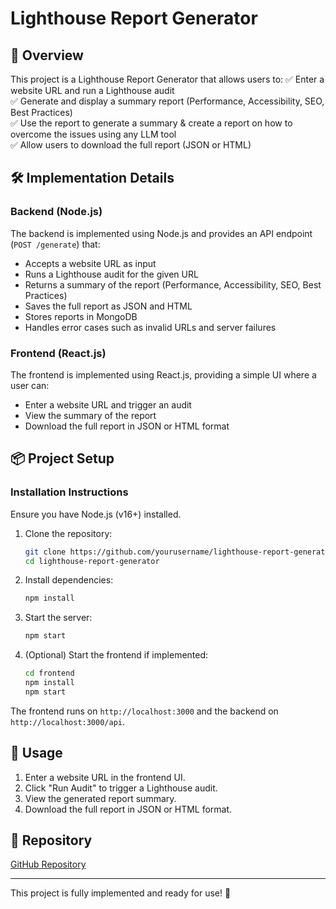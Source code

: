 # Lighthouse Report Generator

## 🚀 Overview
This project is a Lighthouse Report Generator that allows users to:
✅ Enter a website URL and run a Lighthouse audit  
✅ Generate and display a summary report (Performance, Accessibility, SEO, Best Practices)  
✅ Use the report to generate a summary & create a report on how to overcome the issues using any LLM tool  
✅ Allow users to download the full report (JSON or HTML)  

## 🛠️ Implementation Details
### Backend (Node.js)
The backend is implemented using Node.js and provides an API endpoint (`POST /generate`) that:
- Accepts a website URL as input
- Runs a Lighthouse audit for the given URL
- Returns a summary of the report (Performance, Accessibility, SEO, Best Practices)
- Saves the full report as JSON and HTML
- Stores reports in MongoDB
- Handles error cases such as invalid URLs and server failures

### Frontend (React.js)
The frontend is implemented using React.js, providing a simple UI where a user can:
- Enter a website URL and trigger an audit
- View the summary of the report
- Download the full report in JSON or HTML format

## 📦 Project Setup
### Installation Instructions
Ensure you have Node.js (v16+) installed.

1. Clone the repository:
   ```sh
   git clone https://github.com/yourusername/lighthouse-report-generator.git
   cd lighthouse-report-generator
   ```

2. Install dependencies:
   ```sh
   npm install
   ```

3. Start the server:
   ```sh
   npm start
   ```

4. (Optional) Start the frontend if implemented:
   ```sh
   cd frontend
   npm install
   npm start
   ```

The frontend runs on `http://localhost:3000` and the backend on `http://localhost:3000/api`.

## 📄 Usage
1. Enter a website URL in the frontend UI.
2. Click "Run Audit" to trigger a Lighthouse audit.
3. View the generated report summary.
4. Download the full report in JSON or HTML format.

## 📌 Repository
[GitHub Repository](https://github.com/yourusername/lighthouse-report-generator)

---
This project is fully implemented and ready for use! 🚀
